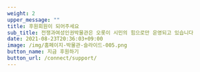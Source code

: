 ```yaml
---
weight: 2
upper_message: ""
title: 후원회원이 되어주세요
sub_title: 전쟁과여성인권박물관은 오롯이 시민의 힘으로만 운영되고 있습니다
date: 2021-08-23T20:36:03+09:00
image: /img/홈페이지-박물관-슬라이드-005.png
button_name: 지금 후원하기
button_url: /connect/support/
---
```

